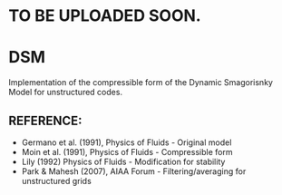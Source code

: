 # TO BE UPLOADED SOON.
# DSM
Implementation of the compressible form of the Dynamic Smagorisnky Model for unstructured codes.

## REFERENCE:
- Germano et al. (1991), Physics of Fluids - Original model
- Moin et al. (1991), Physics of Fluids - Compressible form
- Lily (1992) Physics of Fluids - Modification for stability 
- Park & Mahesh (2007), AIAA Forum - Filtering/averaging for unstructured grids
